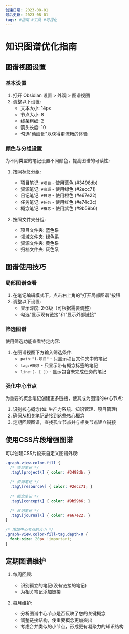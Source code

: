 ```yaml
---
创建日期: 2023-08-01
最后更新: 2023-08-01
tags: #指南 #工具 #可视化
---
```


# 知识图谱优化指南

## 图谱视图设置

### 基本设置
1. 打开 Obsidian 设置 > 外观 > 图谱视图
2. 调整以下设置:
   - 文本大小: 14px
   - 节点大小: 8
   - 线条粗细: 2
   - 箭头长度: 10
   - 勾选"动画化"以获得更流畅的体验

### 颜色与分组设置
为不同类型的笔记设置不同颜色，提高图谱的可读性:

1. 按照标签分组:
   - 项目笔记: `#项目` - 使用蓝色 (#3498db)
   - 资源笔记: `#资源` - 使用绿色 (#2ecc71)
   - 日记笔记: `#日记` - 使用橙色 (#e67e22)
   - 任务笔记: `#任务` - 使用红色 (#e74c3c)
   - 概念笔记: `#概念` - 使用紫色 (#9b59b6)

2. 按照文件夹分组:
   - 项目文件夹: 蓝色系
   - 领域文件夹: 绿色系
   - 资源文件夹: 黄色系
   - 归档文件夹: 灰色系

## 图谱使用技巧

### 局部图谱查看
1. 在笔记编辑模式下，点击右上角的"打开局部图谱"按钮
2. 调整以下设置:
   - 显示深度: 2-3级（可根据需要调整）
   - 勾选"显示现有链接"和"显示外部链接"

### 筛选图谱
使用筛选功能查看特定内容:
1. 在图谱视图下方输入筛选条件:
   - `path:"1-项目"` - 只显示项目文件夹中的笔记
   - `tag:#概念` - 只显示带有概念标签的笔记
   - `line:(- [ ])` - 显示包含未完成任务的笔记

### 强化中心节点
为重要的概念笔记创建更多链接，使其成为图谱的中心节点:
1. 识别核心概念(如: 生产力系统、知识管理、项目管理)
2. 确保从相关笔记链接到这些核心概念
3. 定期回顾图谱，查找孤立节点并与相关节点建立链接

## 使用CSS片段增强图谱

可以创建CSS片段来自定义图谱外观:

```css
.graph-view.color-fill {
  /* 项目笔记 */
  .tag\[project\] { color: #3498db; }
  
  /* 资源笔记 */
  .tag\[resource\] { color: #2ecc71; }
  
  /* 概念笔记 */
  .tag\[concept\] { color: #9b59b6; }
  
  /* 日记笔记 */
  .tag\[journal\] { color: #e67e22; }
}

/* 增加中心节点的大小 */
.graph-view.color-fill-tag.depth-0 {
  font-size: 20px !important;
}
```

## 定期图谱维护

1. 每周回顾:
   - 识别孤立的笔记(没有链接的笔记)
   - 为相关笔记添加链接
   
2. 每月维护:
   - 分析图谱中心节点是否反映了您的关键概念
   - 调整链接结构，使重要概念更加突出
   - 考虑合并类似的小节点，形成更有凝聚力的知识结构 